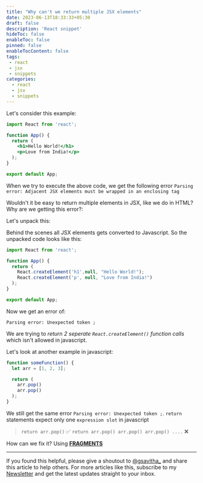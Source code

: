 ```yaml
---
title: "Why can't we return multiple JSX elements"
date: 2023-06-13T18:33:33+05:30
draft: false
description: 'React snippet'
hideToc: false
enableToc: false
pinned: false
enableTocContent: false
tags:
 - react
 - jsx
 - snippets
categories:
  - react
  - jsx
  - snippets
---
```


Let's consider this example:

```jsx
import React from 'react';

function App() {
  return (
    <h1>Hello World!</h1>
    <p>Love from India!</p>
  );
}

export default App;
```

When we try to execute the above code, we get the following error
`Parsing error: Adjacent JSX elements must be wrapped in an enclosing tag`

Wouldn't it be easy to return multiple elements in JSX, like we do in HTML? Why are we getting this error?:

Let's unpack this:

Behind the scenes all JSX elements gets converted to Javascript. So the unpacked code looks like this:

```js
import React from 'react';

function App() {
  return (
    React.createElement('h1',null, "Hello World!");
    React.createElement('p', null, "Love from India!")
  );
}

export default App;
```

Now we get an error of: 

`Parsing error: Unexpected token ;`

We are trying to *return 2 seperate `React.createElement()` function calls* which isn't allowed in javascript. 

Let's look at another example in javascript:

```js
function someFunction() {
  let arr = [1, 2, 3];

  return (
    arr.pop()
    arr.pop()
  );
}
```

We still get the same error `Parsing error: Unexpected token ;`. `return` statements expect only one `expression slot` in javascript

> `return arr.pop()` :white_check_mark:
> `return arr.pop() arr.pop() arr.pop() ....` :x:

How can we fix it? Using **[FRAGMENTS](https://react.dev/reference/react/Fragment)**

---

If you found this helpful, please give a shoutout to [@gsavitha_](https://twitter.com/gsavitha_) and share this article to help others. For more articles like this, subscribe to my [Newsletter](https://www.getrevue.co/profile/gsavitha) and get the latest updates straight to your inbox.
